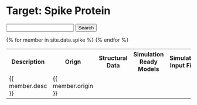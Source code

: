 # Target: Spike Protein

<script src="//cdnjs.cloudflare.com/ajax/libs/jquery/3.1.1/jquery.min.js"></script>
<link rel="stylesheet" href="//cdnjs.cloudflare.com/ajax/libs/jstree/3.3.8/themes/default/style.min.css" />
<script src="//cdnjs.cloudflare.com/ajax/libs/jstree/3.3.8/jstree.min.js"></script>

<form id="tree_search">
    <input type="search" id="search_querry" />
    <button type="submit">Search</button>
</form>

<table>
	<tr>
		<th>Description</th>
		<th>Orign</th>
		<th>Structural Data</th>
		<th>Simulation Ready Models</th>
		<th>Simulation Input Files</th>
		<th>Trajectories</th>
		<th>Algorithms</th>
		<th>Citations</th>
 	</tr>
{% for member in site.data.spike %}
    <tr>
        <td>{{ member.desc }} </td>
        <td>{{ member.origin }} </td>
        <td><span id="struct_data_{{ member.id }}" /></td>
        <td><span id="models_{{ member.id }}"/></td>
        <td><span id="inputs_{{ member.id }}"/></td>
        <td><span id="traj_{{ member.id }}"/></td>
        <td><span id="algo_{{ member.id }}"/></td>
        <td><span id="cite_{{ member.id }}"/></td>
    </tr>
{% endfor %}
</table>

<script>
$(function() {
{% for member in site.data.spike %}

{% if member.struct_data != null %}
  $('#struct_data_{{ member.id }}').jstree({
    "plugins" : ["search"],
    'core' : {
      'data' : [
        { "text" : "Structural Data", 
          "children" : [
    {% for struct_child in member.struct_data %}
        {% if struct_child.link == null %}
            {"text": {{ struct_child.text }} },
        {% else %}
            {"text": "{{ struct_child.text }}", a_attr: { href: "{{ struct_child.link }}" } },
        {% endif %} 
    {% endfor %}
          ]
        }
      ],
      'themes' : {
        'variant' : 'large'
      }
    },
  });
  $("#struct_data_{{ member.id }}").on("click", ".jstree-anchor", function(evt) {
    evt.preventDefault();
    var link = $(evt.target).attr("href");
    if (link !== '#') {
      window.open(link);
    }
   });
{% endif %}
   
   
   
  
{% if member.models != null %}   
  $('#models_{{ member.id }}').jstree({
    "plugins" : ["search"],
    'core' : {
      'data' : [
        { "text" : "Simulation Ready Models", 
          "children" : [
    {% for models_child in member.models %}
        {% if models_child.link == null %}
            {"text": "{{ models_child.text }}" },
        {% else %}
            {"text": "{{ models_child.text }}", a_attr: { href: "{{ models_child.link }}" } },
        {% endif %} 
    {% endfor %}
          ]
        }
      ],
      'themes' : {
        'variant' : 'large'
      }
    },
  });
  $("#models_{{ member.id }}").on("click", ".jstree-anchor", function(evt) {
    evt.preventDefault();
    var link = $(evt.target).attr("href");
    if (link !== '#') {
      window.open(link);
    }
   });
{% endif %}

{% if member.inputs != null %}    
  $('#inputs_{{ member.id }}').jstree({
    "plugins" : ["search"],
    'core' : {
      'data' : [
        { "text" : "Simulation Input Files", 
          "children" : [
    {% for input_child in member.inputs %}
        {% if input_child.link == null %}
            {"text": "{{ input_child.text }}" },
        {% else %}
            {"text": "{{ input_child.text }}", a_attr: { href: "{{ input_child.link }}" } },
        {% endif %} 
    {% endfor %}
          ]
        }
      ],
      'themes' : {
        'variant' : 'large'
      }
    },
  });
  $("#inputs_{{ member.id }}").on("click", ".jstree-anchor", function(evt) {
    evt.preventDefault();
    var link = $(evt.target).attr("href");
    if (link !== '#') {
      window.open(link);
    }
   });
{% endif %}


{% if member.trajectories != null %}      
  $('#traj_{{ member.id }}').jstree({
    "plugins" : ["search"],
    'core' : {
      'data' : [
        { "text" : "Trajectories", 
          "children" : [
    {% for traj_child in member.trajectories %}
        {% if traj_child.link == null %}
            {"text": "{{ traj_child.text }}" },
        {% else %}
            {"text": "{{ traj_child.text }}", a_attr: { href: "{{ traj_child.link }}" } },
        {% endif %} 
    {% endfor %}
          ]
        }
      ],
      'themes' : {
        'variant' : 'large'
      }
    },
  });
  $("#traj_{{ member.id }}").on("click", ".jstree-anchor", function(evt) {
    evt.preventDefault();
    var link = $(evt.target).attr("href");
    if (link !== '#') {
      window.open(link);
    }
   });
{% endif %}

{% if member.algorithms != null %}     
  $('#algo_{{ member.id }}').jstree({
    "plugins" : ["search"],
    'core' : {
      'data' : [
        { "text" : "Algorithms", 
          "children" : [
    {% for algo_child in member.algorithms %}
        {% if algo_child.link == null %}
            {"text": "{{ algo_child.text }}" },
        {% else %}
            {"text": "{{ algo_child.text }}", a_attr: { href: "{{ algo_child.link }}" } },
        {% endif %} 
    {% endfor %}
          ]
        }
      ],
      'themes' : {
        'variant' : 'large'
      }
    },
  });
  $("#algo_{{ member.id }}").on("click", ".jstree-anchor", function(evt) {
    evt.preventDefault();
    var link = $(evt.target).attr("href");
    if (link !== '#') {
      window.open(link);
    }
   });
{% endif %}   

{% if member.cite != null %}  
  $('#cite_{{ member.id }}').jstree({
    "plugins" : ["search"],
    'core' : {
      'data' : [
        { "text" : "Citations", 
          "children" : [
    {% for cite_child in member.cite %}
        {% if cite_child.link == null %}
            {"text": "{{ cite_child.text }}" },
        {% else %}
            {"text": "{{ cite_child.text }}", a_attr: { href: "{{ cite_child.link }}" } },
        {% endif %} 
    {% endfor %}
          ]
        }
      ],
      'themes' : {
        'variant' : 'large'
      }
    },
  });
  $("#cite_{{ member.id }}").on("click", ".jstree-anchor", function(evt) {
    evt.preventDefault();
    var link = $(evt.target).attr("href");
    if (link !== '#') {
      window.open(link);
    }
   }); 
{% endif %}  

{% endfor %}

  $("#tree_search").submit(function(e) {
    e.preventDefault();
{% for member in site.data.spike %}
    $("#struct_data_{{ member.id }}").jstree(true).search($("#search_querry").val());
    $("#models_{{ member.id }}").jstree(true).search($("#search_querry").val());
    $("#inputs_{{ member.id }}").jstree(true).search($("#search_querry").val());
    $("#traj_{{ member.id }}").jstree(true).search($("#search_querry").val());
    $("#algo_{{ member.id }}").jstree(true).search($("#search_querry").val());
    $("#cite_{{ member.id }}").jstree(true).search($("#search_querry").val());
{% endfor %}
  });
  
});
</script>